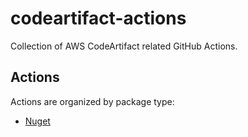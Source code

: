 # codeartifact-actions

Collection of AWS CodeArtifact related GitHub Actions.

## Actions

Actions are organized by package type:

* [Nuget](./nuget)

